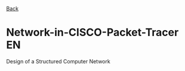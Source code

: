 [Back](https://github.com/MiguelRolo/Network-in-CISCO-Packet-Tracer/tree/main/Project)
# Network-in-CISCO-Packet-Tracer EN
Design of a Structured Computer Network

